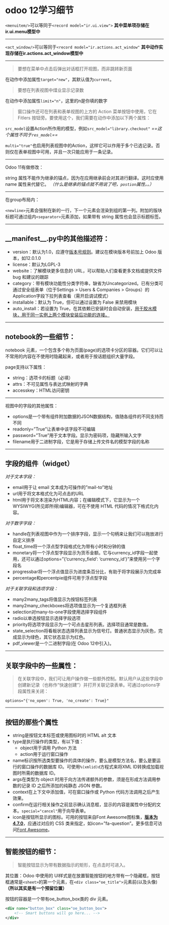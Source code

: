 # odoo 12学习细节

`<menuitem/>`可以等同于`<record model="ir.ui.view">`
**其中菜单项存储在ir.ui.menu模型中**

******

`<act_window/>`可以等同于`<record model="ir.actions.act_window"`
**其中动作实现存储在ir.actions.act_window模型中**

****

> 要想在菜单中点击后弹出对话框打开视图，而非跳转新页面

在动作中添加属性`target="new"`，其默认值为`current`。

> 要想在列表视图中煤业显示记录数

在动作中添加属性`limit="n"`，这里的n是你填的数字

> 窗口操作还可在列表和表单视图的上方的 Action 菜单按钮中使用，它在 Fitlers 按钮旁。要使用这个，我们需要在动作中添加以下两个属性：

`src_model`设置Action所作用的模型，例如`src_model="library.checkout"`
*==这个属性不同于`res_model`==*

`multi="true"`也启用列表视图中的Action，这样它可以作用于多个已选记录。否则仅在表单视图中可用，并且一次只能应用于一条记录。

****

Odoo 11有做修改：

string 属性不能作为继承的锚点，因为在应用继承前会对其进行翻译。这时应使用 name 属性来代替它。
*（什么是继承的锚点就不用说了吧，`postion`属性。。）*

****

在group布局内：

`<newline>`元素会强制在新的一行，下一个元素会渲染到组的第一列。附加的版块标题可通过组内`<separator>`元素添加，如果带有 string 属性也会显示标题标签。

****

## \_\_manifest\_\_.py中的其他描述符：

- version：默认为1.0，应遵守[版本号规则](http://semver.org/)。建议在模块版本号前加上 Odoo 版本，如12.0.1.0
- license：默认为LGPL-3
- website：了解模块更多信息的 URL，可以帮助人们查看更多文档或提供文件 bug 和建议的跟踪
- category：带有模块功能性分类字符串，缺省为Uncategorized。已有分类可通过安全组表单（位于Settings > Users & Companies > Groups）的 Application字段下拉列表查看（需开启调试模式）
- installable：默认为 True，但可以通过设置为 False 来禁用模块
- auto_install：若设置为 True，在其依赖已安装时会自动安装，<u>用于胶水模块，用于同一实例上两个模块安装后功能的连接。</u>

****

## notebook的一些细节：

notebook 元素，一个包含多个称为页面(page)的选项卡分区的容器。它们可以让不常用的内容在不使用时隐藏起来，或者用于按话题组织大量字段。

page支持以下属性：

- string：选项卡的标题（必填）
- attrs：不可见属性与表达式映射的字典
- accesskey：HTML访问密钥

-----

视图中的字段的其他属性：

- options是一个带有组件附加数据的JSON数据结构，值随各组件的不同支持而不同
- readonly=”True”让表单中该字段不可编辑
- password=”True”用于文本字段。显示为密码项，隐藏所输入文字
- filename用于二进制字段，它是用于存储上传文件名的模型字段的名称

---

## 字段的组件（widget）

*对于文本字段：*

- email用于让 email 文本成为可操作的”mail-to”地址
- url用于将文本格式化为可点击的URL
- html用于将文本渲染为HTML内容；在编辑模式下，它显示为一个WYSIWYG(所见即所得)编辑器，可在不使用 HTML 代码的情况下格式化内容。

*对于数字字段：*

- handle在列表视图中作为一个排序字段，显示一个句柄来让我们可以拖放进行自定义排序
- float_time将一个浮点型字段格式化为带有小时和分钟的值
- monetary将一个浮点型字段显示为货币金额。它与currency_id字段一起使用，还可以通过options=”{‘currency_field’: ‘currency_id’}”来使用另一个字段名
- progressbar将一个浮点值显示为进度条百分比，有助于将字段展示为完成率
- percentage和percentpie组件可用于浮点型字段

*对于关联字段和选项字段：*

- many2many_tags将值显示为按钮标签列表
- many2many_checkboxes将选项值显示为一个复选框列表
- selection对many-to-one字段使用选择字段组件
- radio以单选按钮显示选择字段选项
- priority将选项字段显示为一个可点击星形列表。选择项目通常是数值。
- state_selection将看板状态选择列表显示为信号灯。普通状态显示为灰色，完成显示为绿色，其它状态显示为红色。
- pdf_viewer是一个二进制字段(在 Odoo 12中引入)。

---

## 关联字段中的一些属性：

> 在关联字段中，我们可让用户操作做一些额外控制。默认用户从这些字段中创建新记录（也称作“快速创建”）并打开关联记录表单。可通过options字段属性来关闭：

`options="{'no_open': True, 'no_create': True}"`

---

## 按钮的那些个属性

- string是按钮文本标签或使用图标时的 HTML alt 文本
- type是执行操作的类型，有以下值：
  - object用于调用 Python 方法
  - action用于运行窗口操作
- name标识按所选类型要操作的具体的操作，要么是模型方法名，要么是要运行的窗口操作的数据库 ID。可使用`%(xmlid)d`方程式来将XML ID转换成加载视图时所需的数据库 ID。
- args在类型为 object 时用于向方法传递额外的参数，须是在形成方法调用参数的记录 ID 之后所添加的纯静态 JSON 参数。
- context在上下文中添加值，可在窗口操作或 Python 代码方法调用之后产生效果。
- confirm在运行相关操作之前显示确认消息框，显示的内容是属性中分配的文本。`special="cancel"`用于向导表单。
- icon是按钮所显示的图标。可用的按钮来自Font Awesome图标集，**<u>版本为4.7.0</u>**，应通过对应的 CSS 类来指定，如icon=”fa-question”。更多信息可访问[Font Awesome](https://fontawesome.com/v4.7.0/icons/)。

---

## 智能按钮的细节：

> 智能按钮显示为带有数据指示的矩形，在点击时可进入。

其位置：Odoo 中使用的 UI样式是在放置智能按钮的地方带有一个隐藏框，按钮框通常是`<sheet>`的第一个元素，在`<div class="oe_title">`元素前(以及头像)
**（所以其实是有一个预留位置）**

按钮的容器是一个带有oe_button_box类的 div 元素。

```xml
<div name="button_box" class="oe_button_box">
    <!-- Smart buttons will go here... -->
</div>
```

